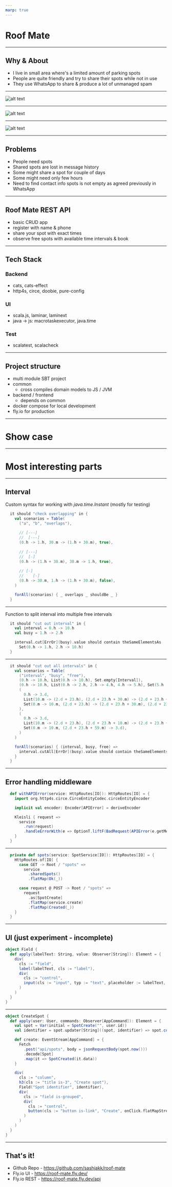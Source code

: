 ```yaml
---
marp: true
---
```


# Roof Mate

---
## Why & About

- I live in small area where's a limited amount of parking spots
- People are quite friendly and try to share their spots while not in use
- They use WhatsApp to share & produce a lot of unmanaged spam

--- 
![alt text](./assets/sample-2.png)

--- 
![alt text](./assets/sample-1.png)

---
![alt text](./assets/sample-3.png)

---
## Problems 

- People need spots
- Shared spots are lost in message history
- Some might share a spot for couple of days
- Some might need only few hours
- Need to find contact info spots is not empty as agreed previously in WhatsApp

---
## Roof Mate REST API

- basic CRUD app
- register with name & phone
- share your spot with exact times
- observe free spots with available time intervals & book

---
## Tech Stack

### Backend
- cats, cats-effect
- http4s, circe, doobie, pure-config

### UI
- scala.js, laminar, laminext
- java -> js: macrotaskexecutor, java.time

### Test
- scalatest, scalacheck

---
## Project structure

- multi module SBT project
- common
    - cross compiles domain models to JS / JVM
- backend / frontend
    - depends on common
- docker compose for local development
- fly.io for production

---
# Show case

---

# Most interesting parts

---
## Interval

Custom syntax for working with _java.time.Instant_ (mostly for testing)

```scala
  it should "check overlapping" in {
    val scenarios = Table(
      ("a", "b", "overlaps"),
      
      // [---]
      //  [---]
      (0.h -> 1.h, 30.m -> (1.h + 30.m), true),
      
      // [---]
      //  [-]
      (0.h -> (1.h + 30.m), 30.m -> 1.h, true),
      
      // [-]
      //    [-]
      (0.h -> 30.m, 1.h -> (1.h + 30.m), false),
    )

    forAll(scenarios) { _ overlaps _ shouldBe _ }
  }
```

---

Function to split interval into multiple free intervals

```scala
  it should "cut out interval" in {
    val interval = 0.h -> 10.h
    val busy = 1.h -> 2.h

    interval.cut[ErrOr](busy).value should contain theSameElementsAs
      Set(0.h -> 1.h, 2.h -> 10.h)
  }
```

--- 

```scala
  it should "cut out all intervals" in {
    val scenarios = Table(
      ("interval", "busy", "free"),
      (0.h -> 10.h, List(0.h -> 10.h), Set.empty[Interval]),
      (0.h -> 10.h, List(0.h -> 2.h, 2.h -> 4.h, 4.h -> 5.h), Set(5.h -> 10.h)),
      (
        0.h -> 3.d,
        List(10.m -> (2.d + 23.h), (2.d + 23.h + 30.m) -> (2.d + 23.h + 59.m)),
        Set(0.m -> 10.m, (2.d + 23.h) -> (2.d + 23.h + 30.m), (2.d + 23.h + 59.m) -> 3.d),
      ),
      (
        0.h -> 3.d,
        List(10.m -> (2.d + 23.h), (2.d + 23.h + 10.m) -> (2.d + 23.h + 59.m)),
        Set(0.m -> 10.m, (2.d + 23.h + 59.m) -> 3.d),
      )
    )

    forAll(scenarios) { (interval, busy, free) =>
      interval.cutAll[ErrOr](busy).value should contain theSameElementsAs free
    }
  }
```

---
## Error handling middleware

```scala
  def withAPIError(service: HttpRoutes[IO]): HttpRoutes[IO] = {
    import org.http4s.circe.CirceEntityCodec.circeEntityEncoder

    implicit val encoder: Encoder[APIError] = deriveEncoder

    Kleisli { request =>
      service
        .run(request)
        .handleErrorWith(e => OptionT.liftF(BadRequest(APIError(e.getMessage))))
    }
  }
```

---

```scala
  private def spots(service: SpotService[IO]): HttpRoutes[IO] = {
    HttpRoutes.of[IO] {
      case GET -> Root / "spots" =>
        service
          .sharedSpots()
          .flatMap(Ok(_))

      case request @ POST -> Root / "spots" =>
        request
          .as[SpotCreate]
          .flatMap(service.create)
          .flatMap(Created(_))
    }
  }
```

---
## UI (just experiment - incomplete)


```scala
object Field {
  def apply(labelText: String, value: Observer[String]): Element = {
    div(
      cls := "field",
      label(labelText, cls := "label"),
      div(
        cls := "control",
        input(cls := "input", typ := "text", placeholder := labelText, onInput.mapToValue --> value)
      )
    )
  }
}
```

---

```scala
object CreateSpot {
  def apply(user: User, commands: Observer[AppCommand]): Element = {
    val spot = Var(initial = SpotCreate("", user.id))
    val identifier = spot.updater[String]((spot, identifier) => spot.copy(identifier = identifier))

    def create: EventStream[AppCommand] = {
      Fetch
        .post("api/spots", body = jsonRequestBody(spot.now()))
        .decode[Spot]
        .map(it => SpotCreated(it.data))
    }

    div(
      cls := "column",
      h3(cls := "title is-3", "Create spot"),
      Field("Spot identifier", identifier),
      div(
        cls := "field is-grouped",
        div(
          cls := "control",
          button(cls := "button is-link", "Create", onClick.flatMapStream { _ => create } --> commands)
        )
      )
    )
  }
}
```

--- 

## That's it!

- Github Repo - https://github.com/sashjakk/roof-mate
- Fly.io UI - https://roof-mate.fly.dev/
- Fly.io REST - https://roof-mate.fly.dev/api